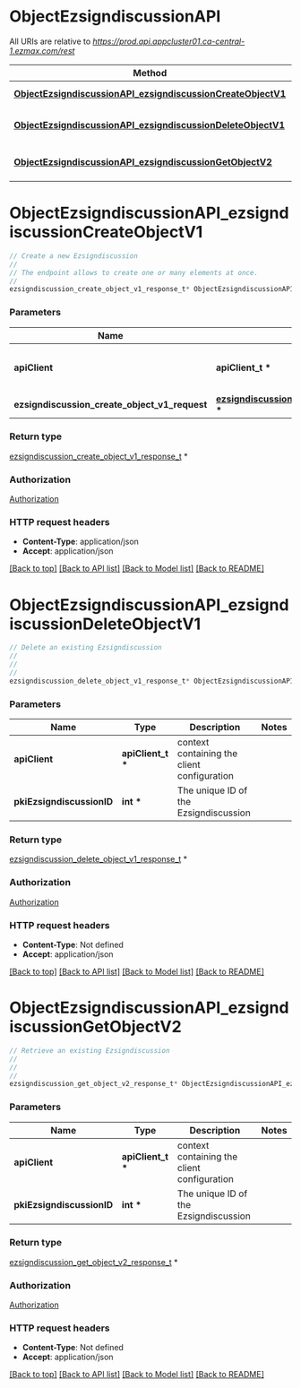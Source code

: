 # ObjectEzsigndiscussionAPI

All URIs are relative to *https://prod.api.appcluster01.ca-central-1.ezmax.com/rest*

Method | HTTP request | Description
------------- | ------------- | -------------
[**ObjectEzsigndiscussionAPI_ezsigndiscussionCreateObjectV1**](ObjectEzsigndiscussionAPI.md#ObjectEzsigndiscussionAPI_ezsigndiscussionCreateObjectV1) | **POST** /1/object/ezsigndiscussion | Create a new Ezsigndiscussion
[**ObjectEzsigndiscussionAPI_ezsigndiscussionDeleteObjectV1**](ObjectEzsigndiscussionAPI.md#ObjectEzsigndiscussionAPI_ezsigndiscussionDeleteObjectV1) | **DELETE** /1/object/ezsigndiscussion/{pkiEzsigndiscussionID} | Delete an existing Ezsigndiscussion
[**ObjectEzsigndiscussionAPI_ezsigndiscussionGetObjectV2**](ObjectEzsigndiscussionAPI.md#ObjectEzsigndiscussionAPI_ezsigndiscussionGetObjectV2) | **GET** /2/object/ezsigndiscussion/{pkiEzsigndiscussionID} | Retrieve an existing Ezsigndiscussion


# **ObjectEzsigndiscussionAPI_ezsigndiscussionCreateObjectV1**
```c
// Create a new Ezsigndiscussion
//
// The endpoint allows to create one or many elements at once.
//
ezsigndiscussion_create_object_v1_response_t* ObjectEzsigndiscussionAPI_ezsigndiscussionCreateObjectV1(apiClient_t *apiClient, ezsigndiscussion_create_object_v1_request_t * ezsigndiscussion_create_object_v1_request);
```

### Parameters
Name | Type | Description  | Notes
------------- | ------------- | ------------- | -------------
**apiClient** | **apiClient_t \*** | context containing the client configuration |
**ezsigndiscussion_create_object_v1_request** | **[ezsigndiscussion_create_object_v1_request_t](ezsigndiscussion_create_object_v1_request.md) \*** |  | 

### Return type

[ezsigndiscussion_create_object_v1_response_t](ezsigndiscussion_create_object_v1_response.md) *


### Authorization

[Authorization](../README.md#Authorization)

### HTTP request headers

 - **Content-Type**: application/json
 - **Accept**: application/json

[[Back to top]](#) [[Back to API list]](../README.md#documentation-for-api-endpoints) [[Back to Model list]](../README.md#documentation-for-models) [[Back to README]](../README.md)

# **ObjectEzsigndiscussionAPI_ezsigndiscussionDeleteObjectV1**
```c
// Delete an existing Ezsigndiscussion
//
// 
//
ezsigndiscussion_delete_object_v1_response_t* ObjectEzsigndiscussionAPI_ezsigndiscussionDeleteObjectV1(apiClient_t *apiClient, int pkiEzsigndiscussionID);
```

### Parameters
Name | Type | Description  | Notes
------------- | ------------- | ------------- | -------------
**apiClient** | **apiClient_t \*** | context containing the client configuration |
**pkiEzsigndiscussionID** | **int \*** | The unique ID of the Ezsigndiscussion | 

### Return type

[ezsigndiscussion_delete_object_v1_response_t](ezsigndiscussion_delete_object_v1_response.md) *


### Authorization

[Authorization](../README.md#Authorization)

### HTTP request headers

 - **Content-Type**: Not defined
 - **Accept**: application/json

[[Back to top]](#) [[Back to API list]](../README.md#documentation-for-api-endpoints) [[Back to Model list]](../README.md#documentation-for-models) [[Back to README]](../README.md)

# **ObjectEzsigndiscussionAPI_ezsigndiscussionGetObjectV2**
```c
// Retrieve an existing Ezsigndiscussion
//
// 
//
ezsigndiscussion_get_object_v2_response_t* ObjectEzsigndiscussionAPI_ezsigndiscussionGetObjectV2(apiClient_t *apiClient, int pkiEzsigndiscussionID);
```

### Parameters
Name | Type | Description  | Notes
------------- | ------------- | ------------- | -------------
**apiClient** | **apiClient_t \*** | context containing the client configuration |
**pkiEzsigndiscussionID** | **int \*** | The unique ID of the Ezsigndiscussion | 

### Return type

[ezsigndiscussion_get_object_v2_response_t](ezsigndiscussion_get_object_v2_response.md) *


### Authorization

[Authorization](../README.md#Authorization)

### HTTP request headers

 - **Content-Type**: Not defined
 - **Accept**: application/json

[[Back to top]](#) [[Back to API list]](../README.md#documentation-for-api-endpoints) [[Back to Model list]](../README.md#documentation-for-models) [[Back to README]](../README.md)

